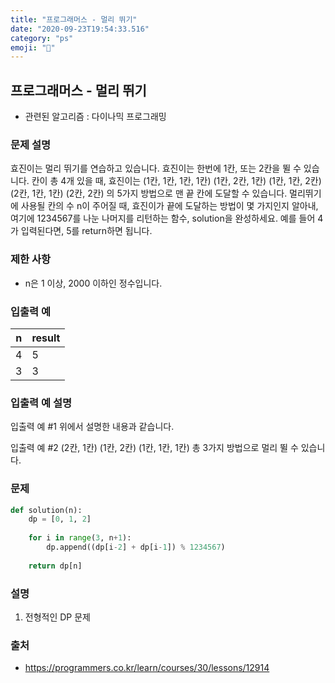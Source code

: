 ```yaml
---
title: "프로그래머스 - 멀리 뛰기"
date: "2020-09-23T19:54:33.516"
category: "ps"
emoji: "📶"
---
```


## 프로그래머스 - 멀리 뛰기

- 관련된 알고리즘 : 다이나믹 프로그래밍

### 문제 설명

효진이는 멀리 뛰기를 연습하고 있습니다. 효진이는 한번에 1칸, 또는 2칸을 뛸 수 있습니다. 칸이 총 4개 있을 때, 효진이는
(1칸, 1칸, 1칸, 1칸)
(1칸, 2칸, 1칸)
(1칸, 1칸, 2칸)
(2칸, 1칸, 1칸)
(2칸, 2칸)
의 5가지 방법으로 맨 끝 칸에 도달할 수 있습니다. 멀리뛰기에 사용될 칸의 수 n이 주어질 때, 효진이가 끝에 도달하는 방법이 몇 가지인지 알아내, 여기에 1234567를 나눈 나머지를 리턴하는 함수, solution을 완성하세요. 예를 들어 4가 입력된다면, 5를 return하면 됩니다.

### 제한 사항

- n은 1 이상, 2000 이하인 정수입니다.

### 입출력 예

| n    | result |
| ---- | ------ |
| 4    | 5      |
| 3    | 3      |

### 입출력 예 설명

입출력 예 #1
위에서 설명한 내용과 같습니다.

입출력 예 #2
(2칸, 1칸)
(1칸, 2칸)
(1칸, 1칸, 1칸)
총 3가지 방법으로 멀리 뛸 수 있습니다.

### 문제

```python
def solution(n):
    dp = [0, 1, 2]
    
    for i in range(3, n+1):
        dp.append((dp[i-2] + dp[i-1]) % 1234567)
        
    return dp[n]
```

### 설명

1. 전형적인 DP 문제

### 출처

- https://programmers.co.kr/learn/courses/30/lessons/12914

